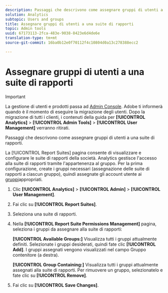 ```yaml
---
description: Passaggi che descrivono come assegnare gruppi di utenti a una suite di rapporti.
solution: Analytics
subtopic: Users and groups
title: Assegnare gruppi di utenti a una suite di rapporti
topic: Admin tools
uuid: 67173113-2fca-483e-9038-8423e6d4de6e
translation-type: tm+mt
source-git-commit: 16ba0b12e0f70112f4c10804d0a13c278388ecc2

---
```



# Assegnare gruppi di utenti a una suite di rapporti

>[!IMPORTANT]
>
>La gestione di utenti e prodotti passa ad [Admin Console](https://helpx.adobe.com/enterprise/using/admin-console.html). Adobe ti informerà quando è il momento di eseguire la migrazione degli utenti. Dopo la migrazione di tutti i clienti, i contenuti della guida per **[!UICONTROL Analytics]** &gt; **[!UICONTROL Admin Tools]** &gt; **[!UICONTROL User Management]** verranno ritirati.

Passaggi che descrivono come assegnare gruppi di utenti a una suite di rapporti.

La [!UICONTROL Report Suites] pagina consente di visualizzare e configurare le suite di rapporti della società. Analytics gestisce l'accesso alla suite di rapporti tramite l'appartenenza al gruppo. Per la prima configurazione, create i gruppi necessari (assegnazione delle suite di rapporti a ciascun gruppo), quindi assegnate gli account utente ai [gruppi](/help/admin/user-management2/c-user-groups/groups.md)appropriati.

1. Clic **[!UICONTROL Analytics]** &gt; **[!UICONTROL Admin]** &gt; **[!UICONTROL User Management]**.
1. Fai clic su **[!UICONTROL Report Suites]**.
1. Seleziona una suite di rapporti.
1. Nella **[!UICONTROL Report Suite Permissions Management]** pagina, seleziona i gruppi da assegnare alla suite di rapporti:

   **[!UICONTROL Available Groups:]** Visualizza tutti i gruppi attualmente definiti. Selezionate i gruppi desiderati, quindi fate clic **[!UICONTROL Add]**. I gruppi assegnati vengono visualizzati nel campo Gruppo contenitore (a destra).

   **[!UICONTROL Group Containing:]** Visualizza tutti i gruppi attualmente assegnati alla suite di rapporti. Per rimuovere un gruppo, selezionatelo e fate clic su **[!UICONTROL Remove]**.
1. Fai clic su **[!UICONTROL Save Changes]**.
